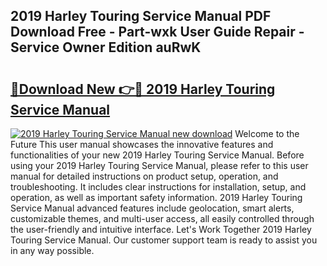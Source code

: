 ## 2019 Harley Touring Service Manual PDF Download Free - Part-wxk User Guide Repair - Service Owner Edition auRwK

# <h2><a href="http://bc15533.oget.top/?id=2019+Harley+Touring+Service+Manual">🔗Download New 👉🔴 2019 Harley Touring Service Manual</a></h2>

[![2019 Harley Touring Service Manual new download](https://i.imgur.com/5g1atiW.png)](http://bc15533.oget.top/?id=2019+Harley+Touring+Service+Manual)
Welcome to the Future This user manual showcases the innovative features and functionalities of your new 2019 Harley Touring Service Manual. Before using your 2019 Harley Touring Service Manual, please refer to this user manual for detailed instructions on product setup, operation, and troubleshooting. It includes clear instructions for installation, setup, and operation, as well as important safety information. 2019 Harley Touring Service Manual advanced features include geolocation, smart alerts, customizable themes, and multi-user access, all easily controlled through the user-friendly and intuitive interface. Let's Work Together 2019 Harley Touring Service Manual. Our customer support team is ready to assist you in any way possible.
